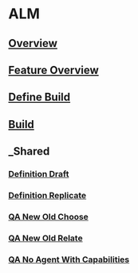 # ALM
## [Overview](overview.md)
## [Feature Overview](feature-overview.md)
## [Define Build](define-build.md)
## [Build](build.md)
## _Shared
### [Definition Draft](_shared/definition-draft.md)
### [Definition Replicate](_shared/definition-replicate.md)
### [QA New Old Choose](_shared/qa-new-old-choose.md)
### [QA New Old Relate](_shared/qa-new-old-relate.md)
### [QA No Agent With Capabilities](_shared/qa-no-agent-with-capabilities.md)
